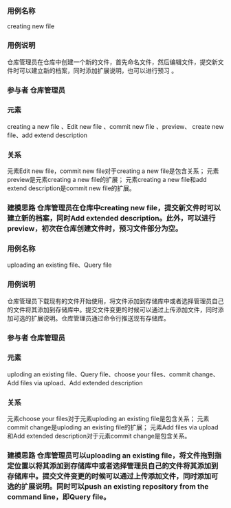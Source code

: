 ### 用例名称
creating new file
### 用例说明
仓库管理员在仓库中创建一个新的文件，首先命名文件，然后编辑文件，提交新文件时可以建立新的档案，同时添加扩展说明，也可以进行预习 。
### 参与者	仓库管理员
### 元素	
creating a new file 、Edit new file 、commit new file 、preview、
create new file、add extend description
### 关系
元素Edit new file，commit new file对于creating a new file是包含关系；
元素preview是元素creating a new file的扩展；
元素creating a new file和add extend description是commit new file的扩展。
### 建模思路	仓库管理员在仓库中creating new file，提交新文件时可以建立新的档案，同时Add extended description。此外，可以进行preview，初次在仓库创建文件时，预习文件部分为空。


### 用例名称	
uploading an existing file、Query file
### 用例说明
仓库管理员下载现有的文件开始使用，将文件添加到存储库中或者选择管理员自己的文件将其添加到存储库中。提交文件变更的时候可以通过上传添加文件，同时添加可选的扩展说明。仓库管理员通过命令行推送现有存储库。
### 参与者	仓库管理员
### 元素	
uploding an existing file、Query file、choose your files、commit change、Add files via upload、Add extended description
### 关系	
元素choose your files对于元素uploding an existing file是包含关系；
元素commit change是uploding an existing file的扩展；
元素Add files via upload 和Add extended description对于元素commit change是包含关系。
### 建模思路	仓库管理员可以uploading an existing file，将文件拖到指定位置以将其添加到存储库中或者选择管理员自己的文件将其添加到存储库中。提交文件变更的时候可以通过上传添加文件，同时添加可选的扩展说明。同时可以push an existing repository from the command line，即Query file。
